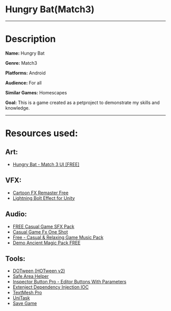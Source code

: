 # Hungry Bat(Match3)

---

# Description

**Name:** Hungry Bat

**Genre:** Match3

**Platforms:** Android

**Audience:** For all

**Similar Games:** Homescapes

**Goal:** This is a game created as a petproject to demonstrate my skills and knowledge.

---

# Resources used:

## Art:

- [Hungry Bat - Match 3 UI [FREE]](https://assetstore.unity.com/packages/2d/gui/hungry-bat-match-3-ui-free-229197)

## VFX:

- [Cartoon FX Remaster Free](https://assetstore.unity.com/packages/vfx/particles/cartoon-fx-remaster-free-109565)
- [Lightning Bolt Effect for Unity](https://assetstore.unity.com/packages/tools/particles-effects/lightning-bolt-effect-for-unity-59471)

## Audio:

- [FREE Casual Game SFX Pack](https://assetstore.unity.com/packages/audio/sound-fx/free-casual-game-sfx-pack-54116)
- [Casual Game Fx One Shot](https://assetstore.unity.com/packages/audio/sound-fx/casual-game-fx-one-shot-264212)
- [Free - Casual & Relaxing Game Music Pack](https://assetstore.unity.com/packages/audio/music/free-casual-relaxing-game-music-pack-262740)
- [Demo Ancient Magic Pack FREE](https://assetstore.unity.com/packages/audio/sound-fx/weapons/demo-ancient-magic-pack-free-175093#description)

## Tools:

- [DOTween (HOTween v2)](https://assetstore.unity.com/packages/tools/animation/dotween-hotween-v2-27676)
- [Safe Area Helper](https://assetstore.unity.com/packages/tools/gui/safe-area-helper-130488)
- [Inspector Button Pro - Editor Buttons With Parameters](https://assetstore.unity.com/packages/tools/utilities/inspector-button-pro-editor-buttons-with-parameters-151474)
- [Extenject Dependency Injection IOC](https://assetstore.unity.com/packages/tools/utilities/extenject-dependency-injection-ioc-157735)
- [TextMesh Pro](https://docs.unity3d.com/Packages/com.unity.textmeshpro@4.0/manual/index.html)
- [UniTask](https://github.com/Cysharp/UniTask)
- [Save Game](https://assetstore.unity.com/packages/tools/input-management/save-game-110382)